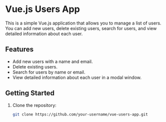 # Vue.js Users App

This is a simple Vue.js application that allows you to manage a list of users. You can add new users, delete existing users, search for users, and view detailed information about each user.

## Features

- Add new users with a name and email.
- Delete existing users.
- Search for users by name or email.
- View detailed information about each user in a modal window.

## Getting Started

1. Clone the repository:

   ```bash
   git clone https://github.com/your-username/vue-users-app.git
   ```
